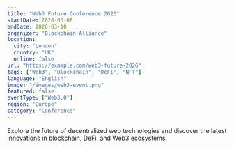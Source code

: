```yaml
---
title: "Web3 Future Conference 2026"
startDate: 2026-03-08
endDate: 2026-03-10
organizer: "Blockchain Alliance"
location:
  city: "London"
  country: "UK"
  online: false
url: "https://example.com/web3-future-2026"
tags: ["Web3", "Blockchain", "DeFi", "NFT"]
language: "English"
image: "/images/web3-event.png"
featured: false
eventType: ["Web3.0"]
region: "Europe"
category: "Conference"
---
```


Explore the future of decentralized web technologies and discover the latest innovations in blockchain, DeFi, and Web3 ecosystems.